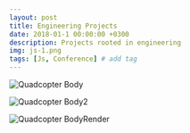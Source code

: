 ```yaml
---
layout: post
title: Engineering Projects
date: 2018-01-1 00:00:00 +0300
description: Projects rooted in engineering
img: js-1.png 
tags: [Js, Conference] # add tag
---
```


![Quadcopter Body]({{site.baseurl}}/assets/img/Copter_Body_V1.PNG)

![Quadcopter Body2]({{site.baseurl}}/assets/img/Copter_%20Body_V3.PNG)

![Quadcopter BodyRender]({{site.baseurl}}/assets/img/Copter_Assembly_Final_Render.png)
